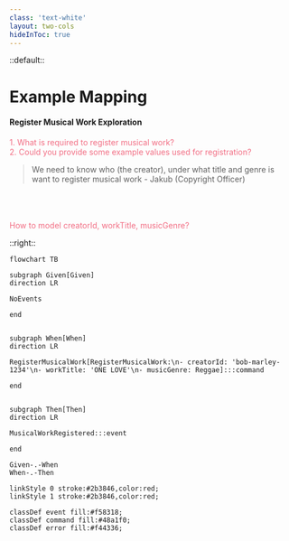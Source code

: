 ```yaml
---
class: 'text-white'
layout: two-cols
hideInToc: true
---
```


::default::

# Example Mapping
#### Register Musical Work Exploration


<div v-click="1">

<div style="color:#f26d83">1. What is required to register musical work?</div>

</div>

<div v-click="2">

<div style="color:#f26d83">2. Could you provide some example values used for registration?</div>

</div>

<div v-click="3">

> We need to know who (the creator), under what title and genre is want to register musical work - Jakub (Copyright Officer)
> 
</div>

<div v-click="5">

<br/>
<br/>
<br/>
<div class="animate-pulse" style="color:#f26d83">How to model creatorId, workTitle, musicGenre?</div>

</div>

::right::

<div v-click="4">

```mermaid
flowchart TB 

subgraph Given[Given]
direction LR

NoEvents

end


subgraph When[When]
direction LR

RegisterMusicalWork[RegisterMusicalWork:\n- creatorId: 'bob-marley-1234'\n- workTitle: 'ONE LOVE'\n- musicGenre: Reggae]:::command

end


subgraph Then[Then]
direction LR

MusicalWorkRegistered:::event

end

Given-.-When
When-.-Then

linkStyle 0 stroke:#2b3846,color:red;
linkStyle 1 stroke:#2b3846,color:red;

classDef event fill:#f58318;
classDef command fill:#48a1f0;
classDef error fill:#f44336;
```
</div>

<CurrentPage />